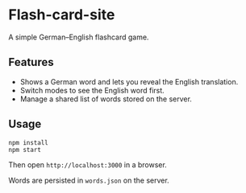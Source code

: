 # Flash-card-site

A simple German–English flashcard game.

## Features

- Shows a German word and lets you reveal the English translation.
- Switch modes to see the English word first.
- Manage a shared list of words stored on the server.

## Usage

```
npm install
npm start
```

Then open `http://localhost:3000` in a browser.

Words are persisted in `words.json` on the server.
